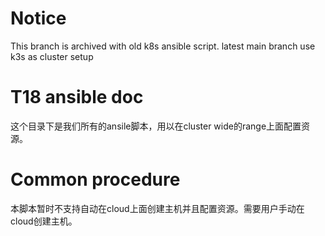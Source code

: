 # Notice
This branch is archived with old k8s ansible script. latest main branch use k3s as cluster setup
# T18 ansible doc
这个目录下是我们所有的ansile脚本，用以在cluster wide的range上面配置资源。
# Common procedure
本脚本暂时不支持自动在cloud上面创建主机并且配置资源。需要用户手动在cloud创建主机。

